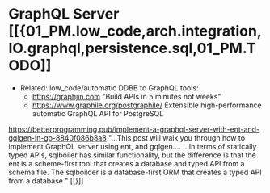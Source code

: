 # GraphQL Server [[{01_PM.low_code,arch.integration,IO.graphql,persistence.sql,01_PM.TODO]]
  - Related: low_code/automatic DDBB to GraphQL tools:
    - https://graphjin.com "Build APIs in 5 minutes not weeks"
    - https://www.graphile.org/postgraphile/
      Extensible high-performance automatic GraphQL API for PostgreSQL

<https://betterprogramming.pub/implement-a-graphql-server-with-ent-and-gqlgen-in-go-8840f086b8a8>
"...This post will walk you through how to implement GraphQL server
  using ent, and gqlgen....
 ...In terms of statically typed APIs, sqlboiler has similar
  functionality, but the difference is that the ent is a scheme-first
  tool that creates a database and typed API from a schema file. The
  sqlboilder is a database-first ORM that creates a typed API from a
  database "
[[}]]


